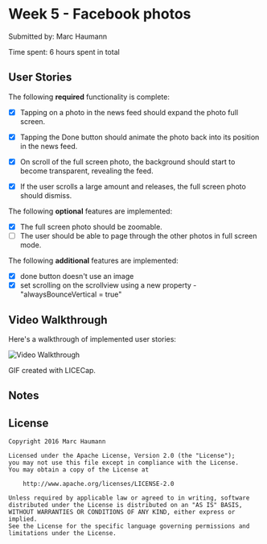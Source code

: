 # Week 5 - Facebook photos

Submitted by: Marc Haumann

Time spent: 6 hours spent in total

## User Stories

The following **required** functionality is complete:
* [x] Tapping on a photo in the news feed should expand the photo full screen.
* [x] Tapping the Done button should animate the photo back into its position in the news feed.
* [x] On scroll of the full screen photo, the background should start to become transparent, revealing the feed.
* [x] If the user scrolls a large amount and releases, the full screen photo should dismiss.


The following **optional** features are implemented:
* [x] The full screen photo should be zoomable.
* [ ] The user should be able to page through the other photos in full screen mode.

The following **additional** features are implemented:
- [x] done button doesn't use an image
- [x] set scrolling on the scrollview using a new property - "alwaysBounceVertical = true"

## Video Walkthrough 

Here's a walkthrough of implemented user stories:

<img src='https://github.com/marchaumann/Facebook/blob/master/Facebook/facebook_photos.gif' title='Video Walkthrough' width='' alt='Video Walkthrough' />

GIF created with LICECap.

## Notes



## License

    Copyright 2016 Marc Haumann

    Licensed under the Apache License, Version 2.0 (the "License");
    you may not use this file except in compliance with the License.
    You may obtain a copy of the License at

        http://www.apache.org/licenses/LICENSE-2.0

    Unless required by applicable law or agreed to in writing, software
    distributed under the License is distributed on an "AS IS" BASIS,
    WITHOUT WARRANTIES OR CONDITIONS OF ANY KIND, either express or implied.
    See the License for the specific language governing permissions and
    limitations under the License.
